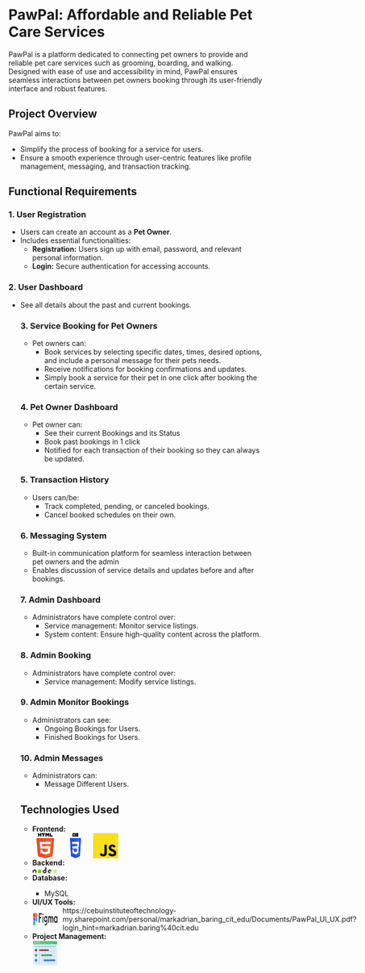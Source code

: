 <h1>PawPal: Affordable and Reliable Pet Care Services</h1>
    <p>
        PawPal is a platform dedicated to connecting pet owners to provide and reliable pet care 
        services such as grooming, boarding, and walking. Designed with ease of use and accessibility in mind, PawPal ensures 
        seamless interactions between pet owners booking through its user-friendly interface and robust features.
    </p>

<h2>Project Overview</h2>
    <p>
        PawPal aims to:
        <ul>
            <li>Simplify the process of booking for a service for users.</li>
            <li>Ensure a smooth experience through user-centric features like profile management, messaging, and transaction tracking.</li>
        </ul>
    </p>

<h2>Functional Requirements</h2>

<h3>1. User Registration</h3>
    <ul>
        <li>Users can create an account as a <strong>Pet Owner</strong>.</li>
        <li>Includes essential functionalities:
            <ul>
                <li><strong>Registration:</strong> Users sign up with email, password, and relevant personal information.</li>
                <li><strong>Login:</strong> Secure authentication for accessing accounts.</li>
            </ul>
        </li>
    </ul>

<h3>2. User Dashboard</h3>
    <ul>
        <li>See all details about the past and current bookings.</li
    </ul>

    
<h3>3. Service Booking for Pet Owners</h3>
    <ul>
        <li>Pet owners can:
            <ul>
                <li>Book services by selecting specific dates, times, desired options, and include a personal message for their pets needs.</li>
                <li>Receive notifications for booking confirmations and updates.</li>
                <li>Simply book a service for their pet in one click after booking the certain service.</li>
            </ul>
        </li>
    </ul>

<h3>4. Pet Owner Dashboard</h3>
    <ul>
        <li>Pet owner can:
            <ul>
                <li>See their current Bookings and its Status</li>
                <li>Book past bookings in 1 click</li>
                <li> Notified for each transaction of their booking so they can always be updated.</li>
            </ul>
        </li>
    </ul>

    
<h3>5. Transaction History</h3>
    <ul>
        <li>Users can/be:
            <ul>
                <li> Track completed, pending, or canceled bookings.</li>
                <li> Cancel booked schedules on their own.</li>
            </ul>
        </li>
    </ul>

<h3>6. Messaging System</h3>
    <ul>
        <li>Built-in communication platform for seamless interaction between pet owners and the admin</li>
        <li>Enables discussion of service details and updates before and after bookings.</li>
    </ul>

<h3>7. Admin Dashboard</h3>
    <ul>
        <li>Administrators have complete control over:
            <ul>
                <li>Service management: Monitor service listings.</li>
                <li>System content: Ensure high-quality content across the platform.</li>
            </ul>
        </li>
    </ul>

<h3>8. Admin Booking</h3>
    <ul>
        <li>Administrators have complete control over:
            <ul>
                <li>Service management: Modify service listings.</li>
            </ul>
        </li>
    </ul>

<h3>9. Admin Monitor Bookings</h3>
    <ul>
        <li>Administrators can see:
            <ul>
                <li>Ongoing Bookings for Users.</li>
                <li>Finished Bookings for Users.</li>
            </ul>
        </li>
    </ul>

<h3>10. Admin Messages</h3>
    <ul>
        <li>Administrators can:
            <ul>
                <li>Message Different Users.</li>
            </ul>
        </li>
    </ul>

<h2>Technologies Used</h2>
<ul>
    <li><strong>Frontend:</strong></li>
    <div style="display: flex; gap: 10px;">
        <img src="README/HTML5_log.png" alt="HTML Logo" style="width:50px; height:auto;">
        <img src="README/CSS-Logo.png" alt="CSS Logo" style="width:50px; height:auto;">
        <img src="README/javascript-logo.png" alt="JavaScript Logo" style="width:50px; height:auto;">
        
</div>
    <li><strong>Backend:</strong></li>
    <div style="display: flex; gap: 10px;">
        <img src="README/Node.js_logo.png" alt="Node.js Logo" style="width:50px; height:auto;">
    </div>
    <li><strong>Database:</strong></li>
    <ul>
        <li>MySQL</li>
    </ul>
    <li><strong>UI/UX Tools:</strong></li>
    <div style="display: flex; gap: 10px;">
        <img src="README/Figma-Logo.png" alt="Figma Logo" style="width:50px; height:auto;">
        https://cebuinstituteoftechnology-my.sharepoint.com/personal/markadrian_baring_cit_edu/Documents/PawPal_UI_UX.pdf?login_hint=markadrian.baring%40cit.edu
    </div>
    <li><strong>Project Management:</strong></li>
    <div style="display: flex; gap: 10px;">
        <img src="README/gantt_chart.png" alt="Gantt Chart Logo" style="width:50px; height:auto;">
    </div>
</ul>
